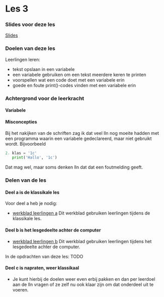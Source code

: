 # Les 3

### Slides voor deze les

[Slides](https://slides.com/felienne/pidk-m1-l3a#)

### Doelen van deze les

Leerlingen leren:
- tekst opslaan in een variabele
- een variabele gebruiken om een tekst meerdere keren te printen
- voorspellen wat een code doet met een variabele erin
- goede en foute print()-codes vinden met een variabele erin

### Achtergrond voor de leerkracht

#### Variabele

#### Misconcepties

Bij het nakijken van de schriften zag ik dat veel lln nog moeite hadden met een programma waarin een variabele gedeclareerd, maar niet gebruikt wordt.
Bijvoorbeeld

```python
2. klas = '1c'
   print('Hallo', '1c')
```

Dat mag wel, maar soms denken lln dat dat een foutmelding geeft.

### Delen van de les

#### Deel a is de klassikale les

Voor deel a heb je nodig:
* [werkblad leerlingen a](https://github.com/Felienne/Python_in_de_klas/blob/master/Module-Nederlands/Les%201/pidk-m1-l3a-werkblad.md) Dit werkblad gebruiken leerlingen tijdens de klassikale les.

#### Deel b is het lesgedeelte achter de computer

* [werkblad leerlingen b](pidk-m1-l3b-werkblad.md) Dit werkblad gebruiken leerlingen tijdens het lesgedeelte achter de computer.

In de opdrachten van deze les:
TODO
#### Deel c is napraten, weer klassikaal

* Je kunt hierbij de doelen weer even erbij pakken en dan per leerdoel aan de lln vragen of ze zelf nu ook klaar zijn om dat onderdeel uit te voeren.
